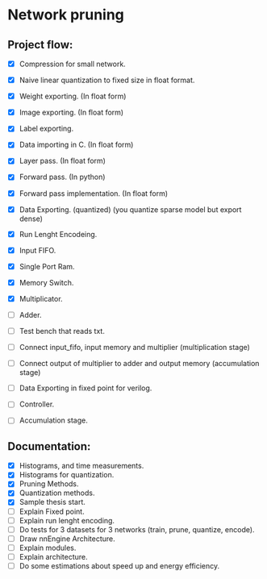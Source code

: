# Network pruning

## Project flow:

- [X] Compression for small network.
- [X] Naive linear quantization to fixed size in float format.
- [X] Weight exporting. (In float form)
- [X] Image exporting. (In float form)
- [X] Label exporting.
- [X] Data importing in C. (In float form)
- [X] Layer pass. (In float form)
- [X] Forward pass. (In python)
- [X] Forward pass implementation. (In float form)
- [X] Data Exporting. (quantized) (you quantize sparse model but export dense)
- [X] Run Lenght Encodeing.
- [X] Input FIFO.
- [X] Single Port Ram.
- [X] Memory Switch.
- [X] Multiplicator.
- [ ] Adder.
- [ ] Test bench that reads txt.
- [ ] Connect input_fifo, input memory and multiplier (multiplication stage)
- [ ] Connect output of multiplier to adder and output memory (accumulation stage)
- [ ] Data Exporting in fixed point for verilog.
- [ ] Controller.
- [ ] Accumulation stage.


## Documentation:
- [X] Histograms, and time measurements.
- [X] Histograms for quantization.
- [X] Pruning Methods.
- [X] Quantization methods.
- [X] Sample thesis start.
- [ ] Explain Fixed point.
- [ ] Explain run lenght encoding.
- [ ] Do tests for 3 datasets for 3 networks (train, prune, quantize, encode).
- [ ] Draw nnEngine Architecture.
- [ ] Explain modules.
- [ ] Explain architecture.
- [ ] Do some estimations about speed up and energy efficiency.
